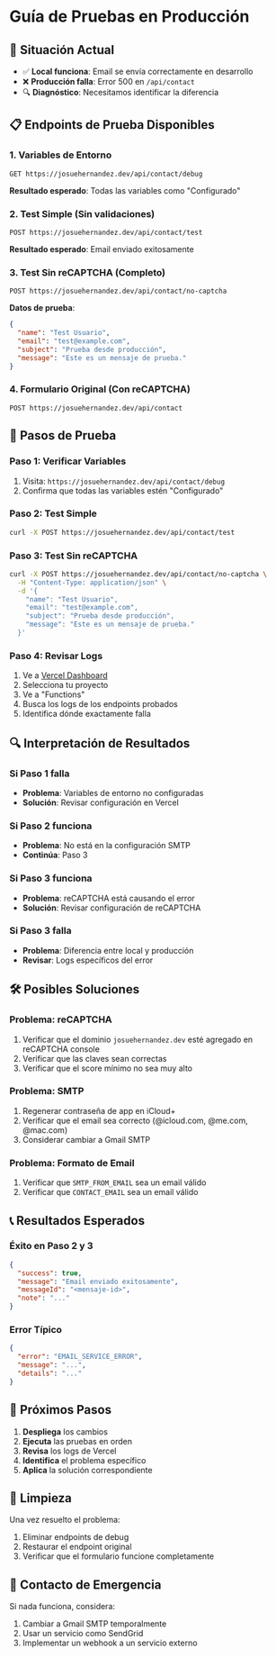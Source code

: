# Guía de Pruebas en Producción

## 🎯 **Situación Actual**
- ✅ **Local funciona**: Email se envía correctamente en desarrollo
- ❌ **Producción falla**: Error 500 en `/api/contact`
- 🔍 **Diagnóstico**: Necesitamos identificar la diferencia

## 📋 **Endpoints de Prueba Disponibles**

### 1. **Variables de Entorno**
```
GET https://josuehernandez.dev/api/contact/debug
```
**Resultado esperado**: Todas las variables como "Configurado"

### 2. **Test Simple (Sin validaciones)**
```
POST https://josuehernandez.dev/api/contact/test
```
**Resultado esperado**: Email enviado exitosamente

### 3. **Test Sin reCAPTCHA (Completo)**
```
POST https://josuehernandez.dev/api/contact/no-captcha
```
**Datos de prueba**:
```json
{
  "name": "Test Usuario",
  "email": "test@example.com",
  "subject": "Prueba desde producción",
  "message": "Este es un mensaje de prueba."
}
```

### 4. **Formulario Original (Con reCAPTCHA)**
```
POST https://josuehernandez.dev/api/contact
```

## 🧪 **Pasos de Prueba**

### **Paso 1: Verificar Variables**
1. Visita: `https://josuehernandez.dev/api/contact/debug`
2. Confirma que todas las variables estén "Configurado"

### **Paso 2: Test Simple**
```bash
curl -X POST https://josuehernandez.dev/api/contact/test
```

### **Paso 3: Test Sin reCAPTCHA**
```bash
curl -X POST https://josuehernandez.dev/api/contact/no-captcha \
  -H "Content-Type: application/json" \
  -d '{
    "name": "Test Usuario",
    "email": "test@example.com",
    "subject": "Prueba desde producción",
    "message": "Este es un mensaje de prueba."
  }'
```

### **Paso 4: Revisar Logs**
1. Ve a [Vercel Dashboard](https://vercel.com/dashboard)
2. Selecciona tu proyecto
3. Ve a "Functions"
4. Busca los logs de los endpoints probados
5. Identifica dónde exactamente falla

## 🔍 **Interpretación de Resultados**

### **Si Paso 1 falla**
- **Problema**: Variables de entorno no configuradas
- **Solución**: Revisar configuración en Vercel

### **Si Paso 2 funciona**
- **Problema**: No está en la configuración SMTP
- **Continúa**: Paso 3

### **Si Paso 3 funciona**
- **Problema**: reCAPTCHA está causando el error
- **Solución**: Revisar configuración de reCAPTCHA

### **Si Paso 3 falla**
- **Problema**: Diferencia entre local y producción
- **Revisar**: Logs específicos del error

## 🛠️ **Posibles Soluciones**

### **Problema: reCAPTCHA**
1. Verificar que el dominio `josuehernandez.dev` esté agregado en reCAPTCHA console
2. Verificar que las claves sean correctas
3. Verificar que el score mínimo no sea muy alto

### **Problema: SMTP**
1. Regenerar contraseña de app en iCloud+
2. Verificar que el email sea correcto (@icloud.com, @me.com, @mac.com)
3. Considerar cambiar a Gmail SMTP

### **Problema: Formato de Email**
1. Verificar que `SMTP_FROM_EMAIL` sea un email válido
2. Verificar que `CONTACT_EMAIL` sea un email válido

## 📞 **Resultados Esperados**

### **Éxito en Paso 2 y 3**
```json
{
  "success": true,
  "message": "Email enviado exitosamente",
  "messageId": "<mensaje-id>",
  "note": "..."
}
```

### **Error Típico**
```json
{
  "error": "EMAIL_SERVICE_ERROR",
  "message": "...",
  "details": "..."
}
```

## 🔄 **Próximos Pasos**

1. **Despliega** los cambios
2. **Ejecuta** las pruebas en orden
3. **Revisa** los logs de Vercel
4. **Identifica** el problema específico
5. **Aplica** la solución correspondiente

## 🧹 **Limpieza**

Una vez resuelto el problema:
1. Eliminar endpoints de debug
2. Restaurar el endpoint original
3. Verificar que el formulario funcione completamente

## 📧 **Contacto de Emergencia**

Si nada funciona, considera:
1. Cambiar a Gmail SMTP temporalmente
2. Usar un servicio como SendGrid
3. Implementar un webhook a un servicio externo 